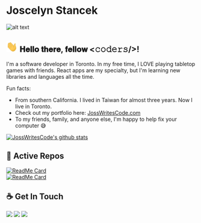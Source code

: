 # Joscelyn Stancek


![alt text](https://i.imgur.com/RaYuDEM.jpg)
<p align="center">


## <img src="https://raw.githubusercontent.com/ABSphreak/ABSphreak/master/gifs/Hi.gif" width="30px"> 𝐇𝐞𝐥𝐥𝐨 𝐭𝐡𝐞𝐫𝐞, 𝐟𝐞𝐥𝐥𝐨𝐰 <𝚌𝚘𝚍𝚎𝚛𝚜/>! 

I'm a software developer in Toronto. In my free time, I LOVE playing tabletop games with friends. React apps are my specialty, but I'm learning new libraries and languages all the time.

Fun facts:

* From southern California. I lived in Taiwan for almost three years. Now I live in Toronto.
* Check out my portfolio here: <a href="https://www.josswritescode.com/">JossWritesCode.com</a>
* To my friends, family, and anyone else, I'm happy to help fix your computer 😅


[![JossWritesCode's github stats](https://github-readme-stats.vercel.app/api?username=JossWritesCode)](https://github.com/anuraghazra/github-readme-stats)



## 👀 Active Repos
[![ReadMe Card](https://github-readme-stats.vercel.app/api/pin/?username=JossWritesCode&repo=RiffTube)](https://github.com/JossWritesCode/RiffTube)
<br />
[![ReadMe Card](https://github-readme-stats.vercel.app/api/pin/?username=Robot-Versus-Zombies&repo=front-end)](https://github.com/Robot-Versus-Zombies/front-end)


## ☕ Get In Touch



[<img height="30" src="https://img.shields.io/badge/twitter-%231DA1F2.svg?&style=for-the-badge&logo=twitter&logoColor=white" />][twitter]
[<img height="30" src="https://img.shields.io/badge/linkedin-blue.svg?&style=for-the-badge&logo=linkedin&logoColor=white" />][LinkedIn]
[<img height="30" src="https://img.shields.io/badge/DEV.TO-%230A0A0A.svg?&style=for-the-badge&logo=dev-dot-to&logoColor=white" />][devto]

[twitter]: https://twitter.com/josswritescode
[devto]: https://dev.to/josswritescode
[linkedin]: https://www.linkedin.com/in/josswritescode
